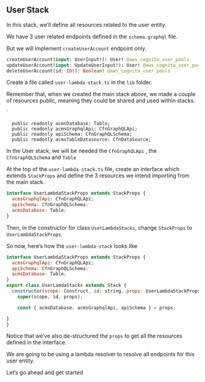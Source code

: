 ## User Stack

In this stack, we’ll define all resources related to the user entity.

We have 3 user related endpoints defined in the `schema.graphql` file.

But we will implement  `createUserAccount` endpoint only.

```graphql
createUserAccount(input: UserInput!): User! @aws_cognito_user_pools
updateUserAccount(input: UpdateUserInput!): User! @aws_cognito_user_pools
deleteUserAccount(id: ID!): Boolean! @aws_cognito_user_pools
```

Create a file called `user-lambda-stack.ts` in the `lib` folder. 

Remember that, when we created the main stack above, we made a couple of resources public, meaning they could be shared and used within stacks.

`

```
  public readonly acmsDatabase: Table;
  public readonly acmsGraphqlApi: CfnGraphQLApi;
  public readonly apiSchema: CfnGraphQLSchema;
  public readonly acmsTableDatasource: CfnDataSource;
```

In the User stack, we will be needed the `CfnGraphQLApi` , the `CfnGraphQLSchema` and `Table`

At the top of the `user-lambda-stack.ts` file, create an interface which extends `StackProps` and define the 3 resources we intend importing from the main stack.

```jsx
interface UserLambdaStackProps extends StackProps {
  acmsGraphqlApi: CfnGraphQLApi;
  apiSchema: CfnGraphQLSchema;
  acmsDatabase: Table;
}
```

Then, in the constructor for class `UserLambdaStacks`, change `StackProps` to `UserLambdaStackProps`.

So now, here’s how the `user-lambda-stack` looks like 

```jsx
interface UserLambdaStackProps extends StackProps {
  acmsGraphqlApi: CfnGraphQLApi;
  apiSchema: CfnGraphQLSchema;
  acmsDatabase: Table;
}
export class UserLamdaStacks extends Stack {
  constructor(scope: Construct, id: string, props: UserLambdaStackProps) {
    super(scope, id, props);

    const { acmsDatabase, acmsGraphqlApi, apiSchema } = props;

}
}
```

Notice that we’ve also de-structured the `props` to get all the resources defined in the interface.

We are going to be using a lambda resolver to resolve all endpoints for this user entity.

Let’s go ahead and get started
